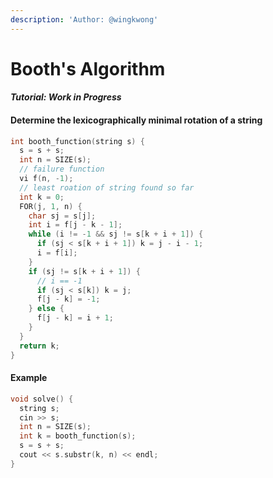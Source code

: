```yaml
---
description: 'Author: @wingkwong'
---
```


# Booth's Algorithm

#### _Tutorial: Work in Progress_

#### Determine the lexicographically minimal rotation of a string

```cpp
int booth_function(string s) {
  s = s + s;
  int n = SIZE(s);
  // failure function
  vi f(n, -1);
  // least roation of string found so far
  int k = 0;
  FOR(j, 1, n) {
    char sj = s[j];
    int i = f[j - k - 1];
    while (i != -1 && sj != s[k + i + 1]) {
      if (sj < s[k + i + 1]) k = j - i - 1;
      i = f[i];
    }
    if (sj != s[k + i + 1]) {
      // i == -1
      if (sj < s[k]) k = j;
      f[j - k] = -1;
    } else {
      f[j - k] = i + 1;
    }
  }
  return k;
}
```

#### Example

```cpp
void solve() {
  string s;
  cin >> s;
  int n = SIZE(s);
  int k = booth_function(s);
  s = s + s;
  cout << s.substr(k, n) << endl;
}
```
